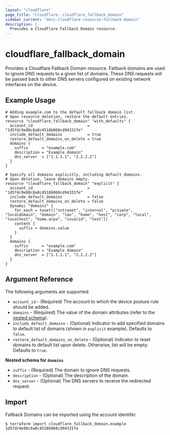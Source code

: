 ```yaml
---
layout: "cloudflare"
page_title: "Cloudflare: cloudflare_fallback_domain"
sidebar_current: "docs-cloudflare-resource-fallback-domain"
description: |-
  Provides a Cloudflare Fallback Domain resource.
---
```


# cloudflare_fallback_domain

Provides a Cloudflare Fallback Domain resource. Fallback domains are used to ignore DNS requests to a given list of domains. These DNS requests will be passed back to other DNS servers configured on existing network interfaces on the device.

## Example Usage

```hcl
# Adding example.com to the default fallback domain list.
# Upon resource deletion, restore the default entries.
resource "cloudflare_fallback_domain" "with_defaults" {
  account_id                        = "1d5fdc9e88c8a8c4518b068cd94331fe"
  include_default_domains           = true
  restore_default_domains_on_delete = true
  domains {
    suffix      = "example.com"
    description = "Example domain"
    dns_server  = ["1.1.1.1", "2.2.2.2"]
  }
}
```

```hcl
# Specify all domains explicitly, including default domains.
# Upon deletion, leave domains empty.
resource "cloudflare_fallback_domain" "explicit" {
  account_id                        = "1d5fdc9e88c8a8c4518b068cd94331fe"
  include_default_domains           = false
  restore_default_domains_on_delete = false
  dynamic "domains" {
    for_each = toset(["intranet", "internal", "private", "localdomain", "domain", "lan", "home", "host", "corp", "local", "localhost", "home.arpa", "invalid", "test"])
    content {
      suffix = domains.value
    }
  }
  domains {
    suffix      = "example.com"
    description = "Example domain"
    dns_server  = ["1.1.1.1", "2.2.2.2"]
  }
}
```


## Argument Reference

The following arguments are supported:

- `account_id` - (Required) The account to which the device posture rule should be added.
- `domains` - (Required) The value of the domain attributes (refer to the [nested schema](#nestedblock--domains)).
- `include_default_domains` - (Optional) Indicator to add specified domains to default list of domains (shown in `explicit` example).  Defaults to `false`.
- `restore_default_domains_on_delete` - (Optional) Indicator to reset domains to default list upon delete.  Otherwise, list will be empty.  Defaults to `true`.

<a id="nestedblock--domains"></a>
**Nested schema for `domains`**

- `suffix` - (Required) The domain to ignore DNS requests.
- `description` - (Optional) The description of the domain.
- `dns_server` - (Optional) The DNS servers to receive the redirected request.

## Import

Fallback Domains can be imported using the account identifer.

```
$ terraform import cloudflare_fallback_domain.example 1d5fdc9e88c8a8c4518b068cd94331fe
```
